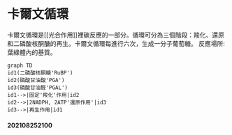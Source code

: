 # 卡爾文循環

卡爾文循環是[[光合作用]]裡碳反應的一部分。循環可分為三個階段：羧化、還原和二磷酸核酮醣的再生。卡爾文循環每進行六次，生成一分子葡萄糖。
反應場所: 葉綠體內的基質。

```mermaid
graph TD
id1(二磷酸核酮糖'RuBP')
id2(磷酸甘油酸'PGA')
id3(磷酸甘油醛'PGAL')
id1-->|固定'羧化'作用|id2
id2-->|2NADPH, 2ATP'還原作用'|id3
id3-->|再生作用|id1

```

#### 202108252100
